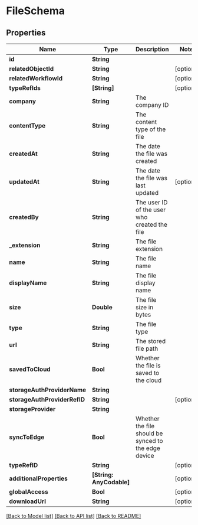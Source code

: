 # FileSchema

## Properties
Name | Type | Description | Notes
------------ | ------------- | ------------- | -------------
**id** | **String** |  | 
**relatedObjectId** | **String** |  | [optional] 
**relatedWorkflowId** | **String** |  | [optional] 
**typeRefIds** | **[String]** |  | [optional] 
**company** | **String** | The company ID | 
**contentType** | **String** | The content type of the file | 
**createdAt** | **String** | The date the file was created | 
**updatedAt** | **String** | The date the file was last updated | [optional] 
**createdBy** | **String** | The user ID of the user who created the file | 
**_extension** | **String** | The file extension | 
**name** | **String** | The file name | 
**displayName** | **String** | The file display name | 
**size** | **Double** | The file size in bytes | 
**type** | **String** | The file type | 
**url** | **String** | The stored file path | 
**savedToCloud** | **Bool** | Whether the file is saved to the cloud | 
**storageAuthProviderName** | **String** |  | 
**storageAuthProviderRefID** | **String** |  | [optional] 
**storageProvider** | **String** |  | 
**syncToEdge** | **Bool** | Whether the file should be synced to the edge device | 
**typeRefID** | **String** |  | [optional] 
**additionalProperties** | **[String: AnyCodable]** |  | [optional] 
**globalAccess** | **Bool** |  | [optional] 
**downloadUrl** | **String** |  | [optional] 

[[Back to Model list]](../README.md#documentation-for-models) [[Back to API list]](../README.md#documentation-for-api-endpoints) [[Back to README]](../README.md)


